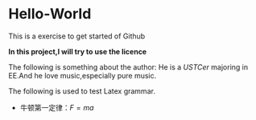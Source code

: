 # Hello-World
This is a exercise to get started of Github

**In this project,I will try to use the licence**

The following is something about the author:
He is a *USTCer* majoring in EE.And he love music,especially pure music.

The following is used to test Latex grammar.

* 牛顿第一定律：$F=ma$ 
